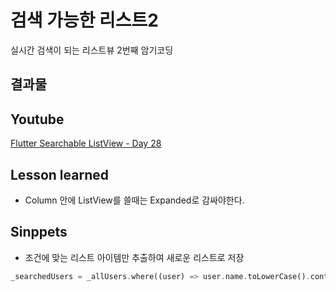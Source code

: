 # 검색 가능한 리스트2

실시간 검색이 되는 리스트뷰 2번째 암기코딩

## 결과물



## Youtube

[Flutter Searchable ListView - Day 28](https://www.youtube.com/watch?v=9PWaRfYZ6Lg)



## Lesson learned

* Column 안에 ListView를 쓸때는 Expanded로 감싸야한다.



## Sinppets

* 조건에 맞는 리스트 아이템만 추출하여 새로운 리스트로 저장
```dart
_searchedUsers = _allUsers.where((user) => user.name.toLowerCase().contains(keyword.toLowerCase())).toList();
```

